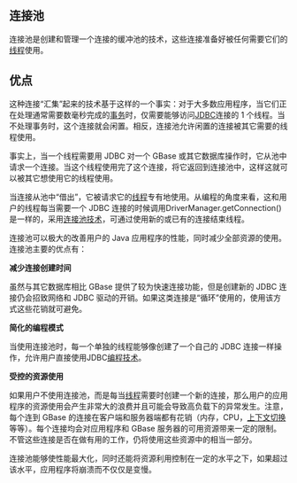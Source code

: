 ## 连接池

连接池是创建和管理一个连接的缓冲池的技术，这些连接准备好被任何需要它们的[线程](https://baike.baidu.com/item/线程/103101)使用。

## **优点**

这种连接“汇集”起来的技术基于这样的一个事实：对于大多数应用程序，当它们正在处理通常需要数毫秒完成的[事务](https://baike.baidu.com/item/事务)时，仅需要能够访问[JDBC](https://baike.baidu.com/item/JDBC)连接的 1 个线程。当不处理事务时，这个连接就会闲置。相反，连接池允许闲置的连接被其它需要的线程使用。

事实上，当一个线程需要用 JDBC 对一个 GBase 或其它数据库操作时，它从池中请求一个连接。当这个线程使用完了这个连接，将它返回到连接池中，这样这就可以被其它想使用它的线程使用。

当连接从池中“借出”，它被请求它的[线程](https://baike.baidu.com/item/线程)专有地使用。从编程的角度来看，这和用户的线程每当需要一个 JDBC 连接的时候调用DriverManager.getConnection\(\) 是一样的，采用[连接池技术](https://baike.baidu.com/item/连接池技术)，可通过使用新的或已有的连接结束线程。

连接池可以极大的改善用户的 Java 应用程序的性能，同时减少全部资源的使用。连接池主要的优点有：

**减少连接创建时间**

虽然与其它数据库相比 GBase 提供了较为快速连接功能，但是创建新的 JDBC 连接仍会招致网络和 JDBC 驱动的开销。如果这类连接是“循环”使用的，使用该方式这些花销就可避免。

**简化的编程模式**

当使用连接池时，每一个单独的线程能够像创建了一个自己的 JDBC 连接一样操作，允许用户直接使用JDBC[编程技术](https://baike.baidu.com/item/编程技术)。

**受控的资源使用**

如果用户不使用连接池，而是每当[线程](https://baike.baidu.com/item/线程)需要时创建一个新的连接，那么用户的应用程序的资源使用会产生非常大的浪费并且可能会导致高负载下的异常发生。注意，每个连到 GBase 的连接在客户端和服务器端都有花销（内存，CPU，[上下文切换](https://baike.baidu.com/item/上下文切换)等等）。每个连接均会对应用程序和 GBase 服务器的可用资源带来一定的限制。不管这些连接是否在做有用的工作，仍将使用这些资源中的相当一部分。

连接池能够使性能最大化，同时还能将资源利用控制在一定的水平之下，如果超过该水平，应用程序将崩溃而不仅仅是变慢。

